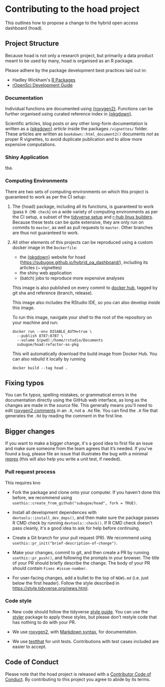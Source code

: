 # Contributing to the hoad project

This outlines how to propose a change to the hybrid open access dashboard (hoad). 


## Project Structure

Because hoad is not only a research project, but primarily a data product meant to be used by many, hoad is organised as an R package.

Please adhere by the package development best practices laid out in:

- Hadley Wickham's [R Packages](https://r-pkgs.org/index.html)
- [rOpenSci Development Guide](https://devguide.ropensci.org/)


### Documentation

Individual functions are documented using [{roxygen2}](https://roxygen2.r-lib.org).
Functions can be further organised using curated reference index in [{pkgdown}](https://pkgdown.r-lib.org/).

Scientific articles, blog posts or any other long-form documentation is written as a [{pkgdown}](https://pkgdown.r-lib.org/) *article* inside the packages `/vignettes/` folder.
These articles are written as `bookdown::html_document2()` documents *not* as proper R vignettes, to avoid duplicate publication and to allow more expensive computations.


### Shiny Application

tba.


### Computing Environments

There are two sets of computing environments on which this project is guaranteed to work as per the CI setup:

1. The {hoad} package, including all its functions, is guaranteed to work (pass `R CMD check`) on a wide variety of computing environments as per the CI setup, a subset of the [tidyverse setup](https://github.com/r-lib/actions/tree/master/examples#quickstart-ci-workflow) and [r-hub linux builders](https://github.com/r-hub/rhub-linux-builders).
  Because these tests can be quite extensive, they are only run on commits to `master`, as well as pull requests to `master`.
  Other branches are thus not guaranteed to work.
2. All other elements of this projects can be reproduced using a custom docker image in the `Dockerfile`:
    - the [{pkgdown}](http://pkgdown.r-lib.org) website for hoad (https://subugoe.github.io/hybrid_oa_dashboard/), including its articles (~ vignettes)
    - the shiny web application
    - (batch) jobs to reproduce more expensive analyses

    This image is also published on every commit to [docker hub](https://hub.docker.com/repository/docker/subugoe/hoad), tagged by git sha and reference (branch, release).
  
    This image also includes the RStudio IDE, so you can also develop *inside* this image. 

    To run this image, navigate your shell to the root of the repository on your machine and run:

    ```
    docker run --env DISABLE_AUTH=true \
      --publish 8787:8787 \
      --volume $(pwd):/home/rstudio/Documents 
      subugoe/hoad:refactor-as-pkg
    ```
   
    This will automatically download the build image from Docker Hub.
    You can also rebuild it locally by running
    
    ```
    docker build --tag hoad .
    ```

## Fixing typos

You can fix typos, spelling mistakes, or grammatical errors in the documentation directly using the GitHub web interface, as long as the changes are made in the _source_ file. 
This generally means you'll need to edit [roxygen2 comments](https://roxygen2.r-lib.org/articles/roxygen2.html) in an `.R`, not a `.Rd` file. 
You can find the `.R` file that generates the `.Rd` by reading the comment in the first line.

## Bigger changes

If you want to make a bigger change, it's a good idea to first file an issue and make sure someone from the team agrees that it’s needed. 
If you’ve found a bug, please file an issue that illustrates the bug with a minimal 
[reprex](https://www.tidyverse.org/help/#reprex) (this will also help you write a unit test, if needed).


### Pull request process

This requires kno

*   Fork the package and clone onto your computer. If you haven't done this before, we recommend using `usethis::create_from_github("subugoe/hoad", fork = TRUE)`.

*   Install all development dependences with `devtools::install_dev_deps()`, and then make sure the package passes R CMD check by running `devtools::check()`. 
    If R CMD check doesn't pass cleanly, it's a good idea to ask for help before continuing. 
*   Create a Git branch for your pull request (PR). We recommend using `usethis::pr_init("brief-description-of-change")`.

*   Make your changes, commit to git, and then create a PR by running `usethis::pr_push()`, and following the prompts in your browser.
    The title of your PR should briefly describe the change.
    The body of your PR should contain `Fixes #issue-number`.

*  For user-facing changes, add a bullet to the top of `NEWS.md` (i.e. just below the first header). Follow the style described in <https://style.tidyverse.org/news.html>.

### Code style

*   New code should follow the tidyverse [style guide](https://style.tidyverse.org). 
    You can use the [styler](https://CRAN.R-project.org/package=styler) package to apply these styles, but please don't restyle code that has nothing to do with your PR.  

*  We use [roxygen2](https://cran.r-project.org/package=roxygen2), with [Markdown syntax](https://cran.r-project.org/web/packages/roxygen2/vignettes/markdown.html), for documentation.  

*  We use [testthat](https://cran.r-project.org/package=testthat) for unit tests. 
   Contributions with test cases included are easier to accept.  


## Code of Conduct

Please note that the hoad project is released with a
[Contributor Code of Conduct](CODE_OF_CONDUCT.md). By contributing to this
project you agree to abide by its terms.
